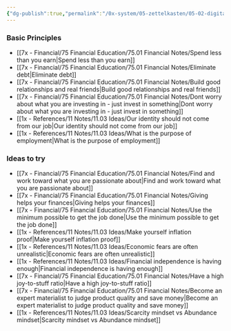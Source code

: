 ```yaml
---
{"dg-publish":true,"permalink":"/0x-system/05-zettelkasten/05-02-digital-garden/03-improve-your-finances/","title":"Improve your finances","created":"2023-10-17T22:37:36.000+03:00","updated":"2024-02-14T20:19:10.579+03:00"}
---
```



### Basic Principles
- [[7x - Financial/75 Financial Education/75.01 Financial Notes/Spend less than you earn\|Spend less than you earn]]
- [[7x - Financial/75 Financial Education/75.01 Financial Notes/Eliminate debt\|Eliminate debt]]
- [[7x - Financial/75 Financial Education/75.01 Financial Notes/Build good relationships and real friends\|Build good relationships and real friends]]
- [[7x - Financial/75 Financial Education/75.01 Financial Notes/Dont worry about what you are investing in - just invest in something\|Dont worry about what you are investing in - just invest in something]]
- [[1x - References/11 Notes/11.03 Ideas/Our identity should not come from our job\|Our identity should not come from our job]]
- [[1x - References/11 Notes/11.03 Ideas/What is the purpose of employment\|What is the purpose of employment]]
### Ideas to try
- [[7x - Financial/75 Financial Education/75.01 Financial Notes/Find and work toward what you are passionate about\|Find and work toward what you are passionate about]]
- [[7x - Financial/75 Financial Education/75.01 Financial Notes/Giving helps your finances\|Giving helps your finances]]
- [[7x - Financial/75 Financial Education/75.01 Financial Notes/Use the minimum possible to get the job done\|Use the minimum possible to get the job done]]
- [[1x - References/11 Notes/11.03 Ideas/Make yourself inflation proof\|Make yourself inflation proof]]
- [[1x - References/11 Notes/11.03 Ideas/Economic fears are often unrealistic\|Economic fears are often unrealistic]]
- [[1x - References/11 Notes/11.03 Ideas/Financial independence is having enough\|Financial independence is having enough]]
- [[7x - Financial/75 Financial Education/75.01 Financial Notes/Have a high joy-to-stuff ratio\|Have a high joy-to-stuff ratio]]
- [[7x - Financial/75 Financial Education/75.01 Financial Notes/Become an expert materialist to judge product quality and save money\|Become an expert materialist to judge product quality and save money]]
- [[1x - References/11 Notes/11.03 Ideas/Scarcity mindset vs Abundance mindset\|Scarcity mindset vs Abundance mindset]]